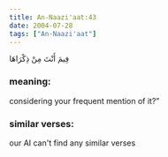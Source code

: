 ```yaml
---
title: An-Naazi'aat:43
date: 2004-07-28
tags: ["An-Naazi'aat"]
---
```

فِيمَ أَنْتَ مِنْ ذِكْرَاهَا
### meaning: 
considering your frequent mention of it?”
### similar verses: 

our AI can't find any similar verses




